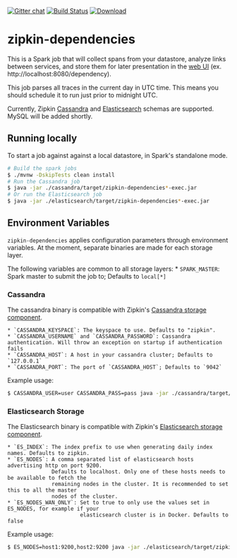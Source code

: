 [![Gitter chat](http://img.shields.io/badge/gitter-join%20chat%20%E2%86%92-brightgreen.svg)](https://gitter.im/openzipkin/zipkin) [![Build Status](https://travis-ci.org/openzipkin/zipkin-dependencies.svg?branch=master)](https://travis-ci.org/openzipkin/zipkin-dependencies) [![Download](https://api.bintray.com/packages/openzipkin/maven/zipkin-dependencies/images/download.svg) ](https://bintray.com/openzipkin/maven/zipkin-dependencies/_latestVersion)

# zipkin-dependencies

This is a Spark job that will collect spans from your datastore, analyze links between services,
and store them for later presentation in the [web UI](https://github.com/openzipkin/zipkin/tree/master/zipkin-ui) (ex. http://localhost:8080/dependency).

This job parses all traces in the current day in UTC time. This means you should schedule it to run
just prior to midnight UTC.

Currently, Zipkin [Cassandra](https://github.com/openzipkin/zipkin/blob/master/zipkin-storage/cassandra/README.md) and
[Elasticsearch](https://github.com/openzipkin/zipkin/blob/master/zipkin-storage/elasticsearch/README.md) schemas are supported. MySQL will be added shortly.

## Running locally

To start a job against against a local datastore, in Spark's standalone mode.

```bash
# Build the spark jobs
$ ./mvnw -DskipTests clean install
# Run the Cassandra job
$ java -jar ./cassandra/target/zipkin-dependencies*-exec.jar
# Or run the Elasticsearch job
$ java -jar ./elasticsearch/target/zipkin-dependencies*-exec.jar
```

## Environment Variables
`zipkin-dependencies` applies configuration parameters through environment variables. At the
moment, separate binaries are made for each storage layer.

The following variables are common to all storage layers:
    * `SPARK_MASTER`: Spark master to submit the job to; Defaults to `local[*]`

### Cassandra
The cassandra binary is compatible with Zipkin's [Cassandra storage component](https://github.com/openzipkin/zipkin/tree/master/zipkin-storage/cassandra).

    * `CASSANDRA_KEYSPACE`: The keyspace to use. Defaults to "zipkin".
    * `CASSANDRA_USERNAME` and `CASSANDRA_PASSWORD`: Cassandra authentication. Will throw an exception on startup if authentication fails
    * `CASSANDRA_HOST`: A host in your cassandra cluster; Defaults to `127.0.0.1`
    * `CASSANDRA_PORT`: The port of `CASSANDRA_HOST`; Defaults to `9042`

Example usage:

```bash
$ CASSANDRA_USER=user CASSANDRA_PASS=pass java -jar ./cassandra/target/zipkin-dependencies*-exec.jar
```

### Elasticsearch Storage
The Elasticsearch binary is compatible with Zipkin's [Elasticsearch storage component](https://github.com/openzipkin/zipkin/tree/master/zipkin-storage/elasticsearch).

    * `ES_INDEX`: The index prefix to use when generating daily index names. Defaults to zipkin.
    * `ES_NODES`: A comma separated list of elasticsearch hosts advertising http on port 9200.
                  Defaults to localhost. Only one of these hosts needs to be available to fetch the
                  remaining nodes in the cluster. It is recommended to set this to all the master
                  nodes of the cluster.
    * `ES_NODES_WAN_ONLY`: Set to true to only use the values set in ES_NODES, for example if your
                           elasticsearch cluster is in Docker. Defaults to false

Example usage:

```bash
$ ES_NODES=host1:9200,host2:9200 java -jar ./elasticsearch/target/zipkin-dependencies*-exec.jar
```
